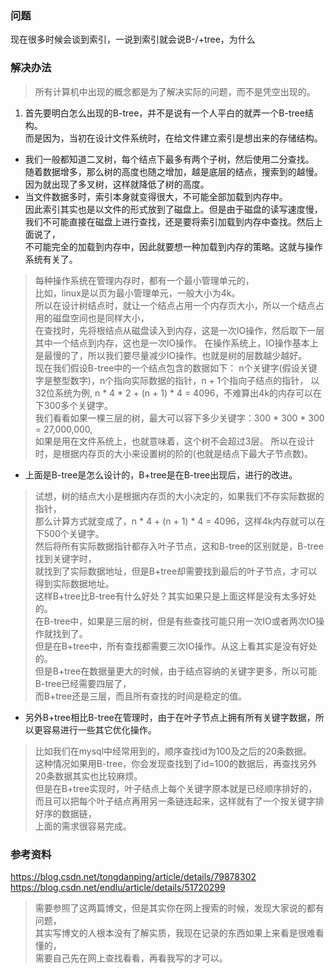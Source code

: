### 问题
现在很多时候会谈到索引，一说到索引就会说B-/+tree，为什么  
### 解决办法
> 所有计算机中出现的概念都是为了解决实际的问题，而不是凭空出现的。  

1. 首先要明白怎么出现的B-tree，并不是说有一个人平白的就弄一个B-tree结构。  
而是因为，当初在设计文件系统时，在给文件建立索引是想出来的存储结构。  
* 我们一般都知道二叉树，每个结点下最多有两个子树，然后使用二分查找。   
随着数据增多，那么树的高度也随之增加，越是底层的结点，搜索到的越慢。  
因为就出现了多叉树，这样就降低了树的高度。  
* 当文件数据多时，索引本身就变得很大，不可能全部加载到内存中。  
因此索引其实也是以文件的形式放到了磁盘上。但是由于磁盘的读写速度慢，  
我们不可能直接在磁盘上进行查找，还是要将索引加载到内存中查找。然后上面说了，  
不可能完全的加载到内存中，因此就要想一种加载到内存的策略。这就与操作系统有关了。  
> 每种操作系统在管理内存时，都有一个最小管理单元的，  
> 比如，linux是以页为最小管理单元，一般大小为4k。  
> 所以在设计树结点时，就让一个结点占用一个内存页大小，所以一个结点占用的磁盘空间也是同样大小，  
> 在查找时，先将根结点从磁盘读入到内存，这是一次IO操作，然后取下一层其中一个结点到内存，这也是一次IO操作。
> 在操作系统上，IO操作基本上是最慢的了，所以我们要尽量减少IO操作。也就是树的层数越少越好。  
> 现在我们假设B-tree中的一个结点包含的数据如下：
> n个关键字(假设关键字是整型数字)，n个指向实际数据的指针，n + 1个指向子结点的指针，
> 以32位系统为例, n * 4 * 2 + (n + 1) * 4 = 4096，不难算出4k的内存可以在下300多个关键字。  
> 我们看看如果一棵三层的树，最大可以容下多少关键字：300 * 300 * 300 = 27,000,000,  
> 如果是用在文件系统上，也就意味着，这个树不会超过3层。
> 所以在设计时，是根据内存页的大小来设置树的阶的(也就是结点下最大子节点数)。

* 上面是B-tree是怎么设计的，B+tree是在B-tree出现后，进行的改进。  
> 试想，树的结点大小是根据内存页的大小决定的，如果我们不存实际数据的指针，  
> 那么计算方式就变成了，n * 4 + (n + 1) * 4 = 4096，这样4k内存就可以在下500个关键字。  
> 然后将所有实际数据指针都存入叶子节点，这和B-tree的区别就是，B-tree找到关键字时，  
> 就找到了实际数据地址，但是B+tree却需要找到最后的叶子节点，才可以得到实际数据地址。  
> 这样B+tree比B-tree有什么好处？其实如果只是上面这样是没有太多好处的。  
> 在B-tree中，如果是三层的树，但是有些查找可能只用一次IO或者两次IO操作就找到了。  
> 但是在B+tree中，所有查找都需要三次IO操作。从这上看其实是没有好处的。  
> 但是B+tree在数据量更大的时候，由于结点容纳的关键字更多，所以可能B-tree已经需要四层了，  
> 而B+tree还是三层，而且所有查找的时间是稳定的值。  

* 另外B+tree相比B-tree在管理时，由于在叶子节点上拥有所有关键字数据，所以更容易进行一些其它优化操作。  
> 比如我们在mysql中经常用到的，顺序查找id为100及之后的20条数据。  
> 这种情况如果用B-tree，你会发现查找到了id=100的数据后，再查找另外20条数据其实也比较麻烦。  
> 但是在B+tree实现时，叶子结点上每个关键字原本就是已经顺序排好的，  
> 而且可以把每个叶子结点再用另一条链连起来，这样就有了一个按关键字排好序的数据链，  
> 上面的需求很容易完成。  

### 参考资料
https://blog.csdn.net/tongdanping/article/details/79878302  
https://blog.csdn.net/endlu/article/details/51720299  
> 需要参照了这两篇博文，但是其实你在网上搜索的时候，发现大家说的都有问题，  
> 其实写博文的人根本没有了解实质，我现在记录的东西如果上来看是很难看懂的，  
> 需要自己先在网上查找看看，再看我写的才可以。  
